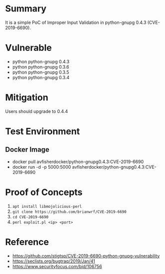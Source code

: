 # Summary

It is a simple PoC of Improper Input Validation in python-gnupg 0.4.3 (CVE-2019-6690).

# Vulnerable

* python python-gnupg 0.4.3
* python python-gnupg 0.3.6
* python python-gnupg 0.3.5
* python python-gnupg 0.3.4 

# Mitigation

Users should upgrade to 0.4.4

# Test Environment

## Docker Image

* docker pull avfisherdocker/python-gnupg0.4.3:CVE-2019-6690
* docker run -d -p 5000:5000 avfisherdocker/python-gnupg0.4.3:CVE-2019-6690

# Proof of Concepts

1. `apt install libmojolicious-perl`
2. `git clone https://github.com/brianwrf/CVE-2019-6690`
3. `cd CVE-2019-6690`
4. `perl exploit.pl <ip> <port>`

# Reference

* <https://github.com/stigtsp/CVE-2019-6690-python-gnupg-vulnerability>
* <https://seclists.org/bugtraq/2019/Jan/41>
* <https://www.securityfocus.com/bid/106756>
